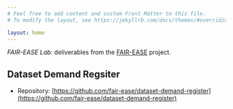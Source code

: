 ```yaml
---
# Feel free to add content and custom Front Matter to this file.
# To modify the layout, see https://jekyllrb.com/docs/themes/#overriding-theme-defaults

layout: home
---
```


_FAIR-EASE Lab:_ deliverables from the [FAIR-EASE](https://fairease.eu/) project.

## Dataset Demand Regsiter

- Repository: [https://github.com/fair-ease/dataset-demand-register](https://github.com/fair-ease/dataset-demand-register)

